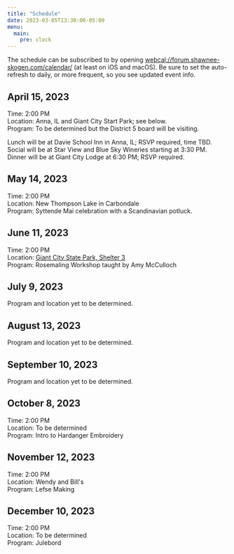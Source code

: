 ```yaml
---
title: "Schedule"
date: 2023-03-05T13:30:00-05:00
menu:
  main:
    pre: clock
---
```


The schedule can be subscribed to by opening [webcal://forum.shawnee-skogen.com/calendar/](webcal://forum.shawnee-skogen.com/calendar/) (at least on iOS and macOS).
Be sure to set the auto-refresh to daily, or more frequent, so you see updated event info.

## April 15, 2023

Time: 2:00 PM  
Location: Anna, IL and Giant City Start Park; see below.  
Program: To be determined but the District 5 board will be visiting.  

Lunch will be at Davie School Inn in Anna, IL; RSVP required, time TBD.  
Social will be at Star View and Blue Sky Wineries starting at 3:30 PM.  
Dinner will be at Giant City Lodge at 6:30 PM; RSVP required.

## May 14, 2023

Time: 2:00 PM  
Location: New Thompson Lake in Carbondale  
Program: Syttende Mai celebration with a Scandinavian potluck.

## June 11, 2023

Time: 2:00 PM  
Location: [Giant City State Park, Shelter 3](https://goo.gl/maps/pSChJdMiANRv6FR49)  
Program: Rosemaling Workshop taught by Amy McCulloch  

## July 9, 2023

Program and location yet to be determined.

## August 13, 2023

Program and location yet to be determined.

## September 10, 2023

Program and location yet to be determined.

## October 8, 2023

Time: 2:00 PM  
Location: To be determined  
Program: Intro to Hardanger Embroidery

## November 12, 2023

Time: 2:00 PM  
Location: Wendy and Bill's  
Program: Lefse Making

## December 10, 2023

Time: 2:00 PM  
Location: To be determined  
Program: Julebord
